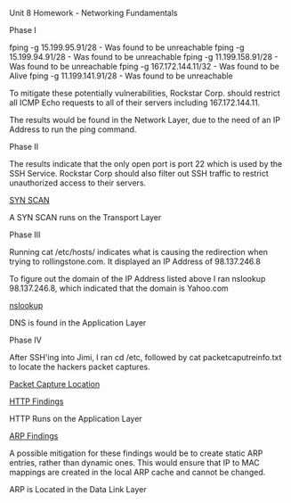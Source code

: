 Unit 8 Homework - Networking Fundamentals


Phase I

fping -g 15.199.95.91/28 - Was found to be unreachable
fping -g 15.199.94.91/28 - Was found to be unreachable
fping -g 11.199.158.91/28 - Was found to be unreachable
fping -g 167.172.144.11/32 - Was found to be Alive
fping -g 11.199.141.91/28 - Was found to be unreachable

To mitigate these potentially vulnerabilities, Rockstar Corp. should restrict all ICMP Echo requests to all of their servers including 167.172.144.11.

The results would be found in the Network Layer, due to the need of an IP Address to run the ping command.

Phase II

The results indicate that the only open port is port 22 which is used by the SSH Service. Rockstar Corp should also filter out SSH traffic to restrict unauthorized access to their servers.

[SYN SCAN](https://github.com/jbutterfield15/BootCampHW/blob/de1ea371380a84fa4bdbf7083907d63b8683e940/Unit%208%20Homework%20-%20Networking%20Fundamentals/Images/Phase%20II%20SYN%20Scan%20Results.PNG)

A SYN SCAN runs on the Transport Layer

Phase III

Running cat /etc/hosts/ indicates what is causing the redirection when trying to rollingstone.com. It displayed an IP Address of 98.137.246.8

To figure out the domain of the IP Address listed above I ran nslookup 98.137.246.8, which indicated that the domain is Yahoo.com

[nslookup](https://github.com/jbutterfield15/BootCampHW/blob/de1ea371380a84fa4bdbf7083907d63b8683e940/Unit%208%20Homework%20-%20Networking%20Fundamentals/Images/Phase%20III%20nslookup.PNG)

DNS is found in the Application Layer

Phase IV

After SSH'ing into Jimi, I ran cd /etc, followed by cat packetcaputreinfo.txt to locate the hackers packet captures.

[Packet Capture Location](https://github.com/jbutterfield15/BootCampHW/blob/de1ea371380a84fa4bdbf7083907d63b8683e940/Unit%208%20Homework%20-%20Networking%20Fundamentals/Images/Phase%20IV%20Packet%20Capture%20locations.PNG)

[HTTP Findings](https://github.com/jbutterfield15/BootCampHW/blob/de1ea371380a84fa4bdbf7083907d63b8683e940/Unit%208%20Homework%20-%20Networking%20Fundamentals/Images/HTTP%20Findings.PNG)

HTTP Runs on the Application Layer

[ARP Findings](https://github.com/jbutterfield15/BootCampHW/blob/de1ea371380a84fa4bdbf7083907d63b8683e940/Unit%208%20Homework%20-%20Networking%20Fundamentals/Images/ARP%20Findings.PNG)

A possible mitigation for these findings would be to create static ARP entries, rather than dynamic ones. This would ensure that IP to MAC mappings are created in the local ARP cache and cannot be changed. 

ARP is Located in the Data Link Layer
